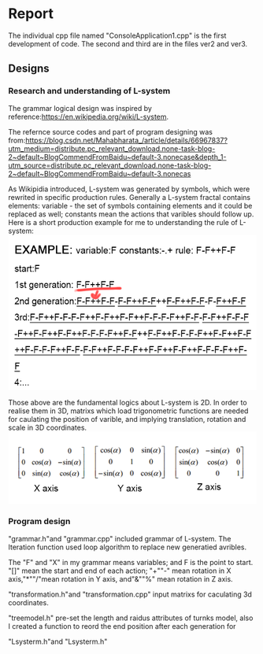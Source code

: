# Report
The individual cpp file named "ConsoleApplication1.cpp" is the first development of code.
The second and third are in the files ver2 and ver3.

## Designs
### Research and understanding of L-system
The grammar logical design was inspired by reference:https://en.wikipedia.org/wiki/L-system.

The refernce source codes and part of program designing was from:https://blog.csdn.net/Mahabharata_/article/details/66967837?utm_medium=distribute.pc_relevant_download.none-task-blog-2~default~BlogCommendFromBaidu~default-3.nonecase&depth_1-utm_source=distribute.pc_relevant_download.none-task-blog-2~default~BlogCommendFromBaidu~default-3.nonecas

As Wikipidia introduced, L-system was generated by symbols, which were rewrited in specific production rules. Generally a L-system fractal contains elements: variable - the set of symbols containing elements and it could be replaced as well; constants mean the actions that varibles should follow up. Here is a short production example for me to understanding the rule of L-system:
![Image text](https://github.com/s5084449/ver1/blob/main/readmeImage/1.png)

Those above are the fundamental logics about L-system is 2D. In order to realise them in 3D, matrixs which load trigonometric functions are needed for caulating the position of varible, and implying translation, rotation and scale in 3D coordinates.
![Image text](https://github.com/s5084449/ver1/blob/main/readmeImage/2.png)

### Program design
"grammar.h"and "grammar.cpp" included grammar of L-system. The Iteration function used loop algorithm to replace new generatied avribles.

The "F" and "X" in my grammar means variables; and F is the point to start. "[]" mean the start and end of each action; "+""-" mean rotation in X axis,"*""/"mean rotation in Y axis, and"&""%" mean rotation in Z axis.

"transformation.h"and "transformation.cpp" input matrixs for caculating 3d coordinates.

"treemodel.h" pre-set the length and raidus attributes of turnks model, also I created a function to reord the end position after each generation for   

"Lsysterm.h"and "Lsysterm.h"

